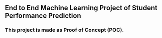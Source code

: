 ## End to End Machine Learning Project of Student Performance Prediction ##
### This project is made as Proof of Concept (POC). ###
